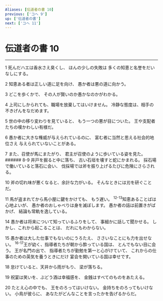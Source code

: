 ```yaml
---
Aliases: [伝道者の書 10]
previous: ['コヘ 9']
up: ['伝道者の書']
next: ['コヘ 11']
---
```

# 伝道者の書 10

***




1 
死んだハエは香水さえ臭くし、 ほんの少しの失敗は 多くの知恵と名誉をだいなしにする。 



2 
知恵ある者は正しい道に足を向け、 愚か者は悪の道に向かう。 



3 
どこを歩くかで、 その人が賢いのか愚かなのかがわかる。 



4 
上司にしかられても、職場を放棄してはいけません。 冷静な態度は、相手の不きげんをなだめます。 



5 
世の中の移り変わりを見ていると、 もう一つの悪が目についた。 王や支配者たちの嘆かわしい有様だ。 



6 
愚か者に大きな権威が与えられているのに、 富む者に当然と思える社会的地位さえ 与えられていないことがある。 



7 
また、召使が馬にまたがり、 君主が召使のように歩いている姿を見た。 ###### 8-9 井戸を掘ると中に落ち、 古い石垣を壊すと蛇にかまれる。 採石場で働いていると落石に会い、 伐採場では斧を振り上げるたびに危険にさらされる。 



10 
斧の切れ味が悪くなると、余計な力がいる。 そんなときには刃を研ぐことだ。 



11 
馬が盗まれてから馬小屋に鍵をかけても、 もう遅い。 <sup class="versenum">12-13</sup>知恵あることばは心地よいが、 愚か者のおしゃべりは身を滅ぼします。 愚か者の話は前置きがばかげ、 結論も常軌を逸している。 



14 
愚か者は将来について知っているふりをして、 事細かに話して聞かせる。 しかし、これから起こることは、 だれにもわからない。 



15 
愚か者は大した仕事でもないのにうろたえ、 ささいなことにも力を出せない。 <sup class="versenum">16-17</sup>王が幼く、指導者たちが朝から酔っている国は、 とんでもない目に会う。 王が名門の出で、 指導者たちが勤勉を第一と心がけていて、 これからの仕事のための英気を養うときにだけ 宴会を開いている国は幸せです。 



18 
怠けていると、天井から雨がもり、 梁が落ちる。 



19 
祝宴は笑いを、ぶどう酒は幸福感を、 金銭はすべてのものをあたえる。 



20 
たとえ心の中でも、 王をのろってはいけない。 金持ちをのろってもいけない。 小鳥が彼らに、 あなたがどんなことを言ったかを告げるからだ。
